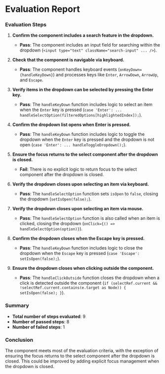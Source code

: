 # Evaluation Report

### Evaluation Steps

1. **Confirm the component includes a search feature in the dropdown.**
   - **Pass**: The component includes an input field for searching within the dropdown (`<input type="text" className="search-input" ... />`).

2. **Check that the component is navigable via keyboard.**
   - **Pass**: The component handles keyboard events (`onKeyDown={handleKeyDown}`) and processes keys like `Enter`, `ArrowDown`, `ArrowUp`, and `Escape`.

3. **Verify items in the dropdown can be selected by pressing the Enter key.**
   - **Pass**: The `handleKeyDown` function includes logic to select an item when the `Enter` key is pressed (`case 'Enter': ... handleSelectOption(filteredOptions[highlightedIndex]);`).

4. **Confirm the dropdown list opens when Enter is pressed.**
   - **Pass**: The `handleKeyDown` function includes logic to toggle the dropdown when the `Enter` key is pressed and the dropdown is not open (`case 'Enter': ... handleToggleDropdown();`).

5. **Ensure the focus returns to the select component after the dropdown is closed.**
   - **Fail**: There is no explicit logic to return focus to the select component after the dropdown is closed.

6. **Verify the dropdown closes upon selecting an item via keyboard.**
   - **Pass**: The `handleSelectOption` function sets `isOpen` to `false`, closing the dropdown (`setIsOpen(false);`).

7. **Verify the dropdown closes upon selecting an item via mouse.**
   - **Pass**: The `handleSelectOption` function is also called when an item is clicked, closing the dropdown (`onClick={() => handleSelectOption(option)}`).

8. **Confirm the dropdown closes when the Escape key is pressed.**
   - **Pass**: The `handleKeyDown` function includes logic to close the dropdown when the `Escape` key is pressed (`case 'Escape': setIsOpen(false);`).

9. **Ensure the dropdown closes when clicking outside the component.**
   - **Pass**: The `handleClickOutside` function closes the dropdown when a click is detected outside the component (`if (selectRef.current && !selectRef.current.contains(e.target as Node)) { setIsOpen(false); }`).

### Summary

- **Total number of steps evaluated**: 9
- **Number of passed steps**: 8
- **Number of failed steps**: 1

### Conclusion

The component meets most of the evaluation criteria, with the exception of ensuring the focus returns to the select component after the dropdown is closed. This could be improved by adding explicit focus management when the dropdown is closed.